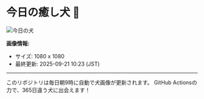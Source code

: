 # 今日の癒し犬 🐶
 
![今日の犬](https://teru-kuma.github.io/daily-character/daily.jpg?d=202509211023)

**画像情報:**
- サイズ: 1080 x 1080
- 最終更新: 2025-09-21 10:23 (JST)

---

このリポジトリは毎日朝9時に自動で犬画像が更新されます。
GitHub Actionsの力で、365日違う犬に出会えます！
